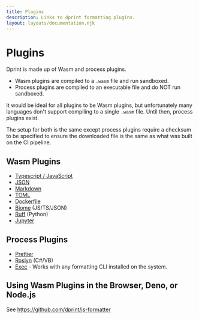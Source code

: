 ```yaml
---
title: Plugins
description: Links to dprint formatting plugins.
layout: layouts/documentation.njk
---
```


# Plugins

Dprint is made up of Wasm and process plugins.

- Wasm plugins are compiled to a `.wasm` file and run sandboxed.
- Process plugins are compiled to an executable file and do NOT run sandboxed.

It would be ideal for all plugins to be Wasm plugins, but unfortunately many languages don't support compiling to a single `.wasm` file. Until then, process plugins exist.

The setup for both is the same except process plugins require a checksum to be specified to ensure the downloaded file is the same as what was built on the CI pipeline.

## Wasm Plugins

- [Typescript / JavaScript](/plugins/typescript)
- [JSON](/plugins/json)
- [Markdown](/plugins/markdown)
- [TOML](/plugins/toml)
- [Dockerfile](/plugins/dockerfile)
- [Biome](/plugins/biome) (JS/TS/JSON)
- [Ruff](/plugins/ruff) (Python)
- [Jupyter](/plugins/juypter)

## Process Plugins

- [Prettier](/plugins/prettier)
- [Roslyn](/plugins/roslyn) (C#/VB)
- [Exec](/plugins/exec) - Works with any formatting CLI installed on the system.

## Using Wasm Plugins in the Browser, Deno, or Node.js

See https://github.com/dprint/js-formatter
